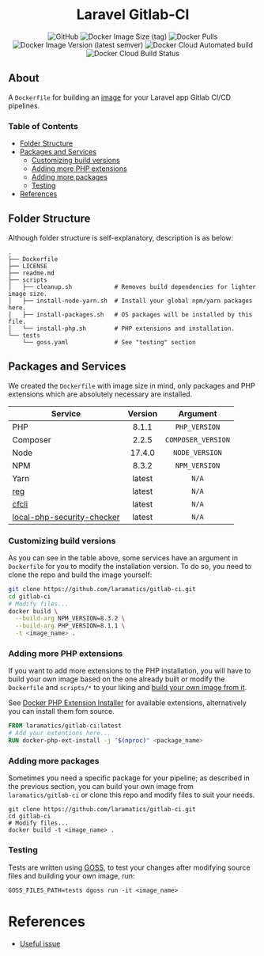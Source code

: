 <div align="center">

# Laravel Gitlab-CI

![GitHub](https://img.shields.io/github/license/laramatics/gitlab-ci)
![Docker Image Size (tag)](https://img.shields.io/docker/image-size/laramatics/gitlab-ci/latest)
![Docker Pulls](https://img.shields.io/docker/pulls/laramatics/gitlab-ci)
![Docker Image Version (latest semver)](https://img.shields.io/docker/v/laramatics/gitlab-ci)
![Docker Cloud Automated build](https://img.shields.io/docker/cloud/automated/laramatics/gitlab-ci)
![Docker Cloud Build Status](https://img.shields.io/docker/cloud/build/laramatics/gitlab-ci)

</div>

## About

A `Dockerfile` for building an [image](https://hub.docker.com/r/laramatics/gitlab-ci)
for your Laravel app Gitlab CI/CD pipelines.

### Table of Contents

- [Folder Structure](#folder-structure)
- [Packages and Services](#packages-and-services)
    - [Customizing build versions](#customizing-build-versions)
    - [Adding more PHP extensions](#adding-more-php-extensions)
    - [Adding more packages](#adding-more-packages)
    - [Testing](#testing)
- [References](#references)

## Folder Structure

Although folder structure is self-explanatory, description is as below:

```
.
├── Dockerfile
├── LICENSE
├── readme.md
├── scripts
│   ├── cleanup.sh            # Removes build dependencies for lighter image size.
│   ├── install-node-yarn.sh  # Install your global npm/yarn packages here.
│   ├── install-packages.sh   # OS packages will be installed by this file.
│   └── install-php.sh        # PHP extensions and installation.
└── tests
    └── goss.yaml             # See "testing" section
```

## Packages and Services

We created the `Dockerfile` with image size in mind, only packages and PHP extensions which are absolutely necessary
are installed.

|Service|Version|Argument|
|---|:---:|:---:|
|PHP|8.1.1|`PHP_VERSION`|
|Composer|2.2.5|`COMPOSER_VERSION`|
|Node|17.4.0|`NODE_VERSION`|
|NPM|8.3.2|`NPM_VERSION`|
|Yarn|latest|`N/A`|
|[reg](https://github.com/genuinetools/reg)|latest|`N/A`|
|[cfcli](https://github.com/danielpigott/cloudflare-cli)|latest|`N/A`|
|[local-php-security-checker](https://github.com/fabpot/local-php-security-checker)|latest|`N/A`|

### Customizing build versions

As you can see in the table above, some services have an argument in `Dockerfile` for you to modify the installation version.
To do so, you need to clone the repo and build the image yourself:

```bash
git clone https://github.com/laramatics/gitlab-ci.git
cd gitlab-ci
# Modify files...
docker build \
  --build-arg NPM_VERSION=8.3.2 \
  --build-arg PHP_VERSION=8.1.1 \
  -t <image_name> .
```

### Adding more PHP extensions

If you want to add more extensions to the PHP installation, you will have to build your own image based on the one
already built or modify the `Dockerfile` and `scripts/*` to your liking and [build your own image from it](#adding-more-packages).

See [Docker PHP Extension Installer](https://github.com/mlocati/docker-php-extension-installer)
for available extensions, alternatively you can install them fom source.

```dockerfile
FROM laramatics/gitlab-ci:latest
# Add your extentions here...
RUN docker-php-ext-install -j "$(nproc)" <package_name>
```

### Adding more packages

Sometimes you need a specific package for your pipeline; as described in the previous section, you can build your own
image from `laramatics/gitlab-ci` or clone this repo and modify files to suit your needs.

```shell
git clone https://github.com/laramatics/gitlab-ci.git
cd gitlab-ci
# Modify files...
docker build -t <image_name> .
```

### Testing

Tests are written using [GOSS](https://github.com/aelsabbahy/goss/tree/master/extras/dcgoss), to test your changes after
modifying source files and building your own image, run:

```shell
GOSS_FILES_PATH=tests dgoss run -it <image_name>
```

# References

- [Useful issue](https://github.com/docker-library/php/issues/1049)
